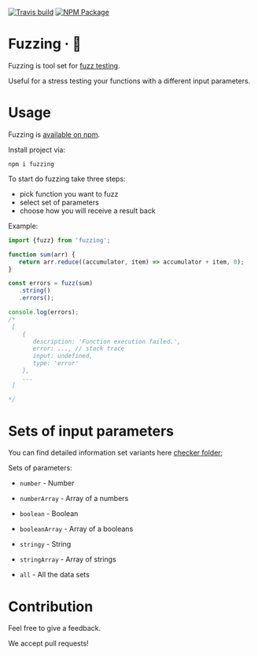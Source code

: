 [![Travis build](https://img.shields.io/travis/usehotkey/fuzzing.svg?style=flat-square)](https://travis-ci.org/usehotkey/fuzzing)
[![NPM Package](https://img.shields.io/npm/v/fuzzing.svg?style=flat-square)](https://www.npmjs.com/package/fuzzing)
# Fuzzing · 🐰
Fuzzing is tool set for [fuzz testing](https://en.wikipedia.org/wiki/Fuzzing).

Useful for a stress testing your functions with a different input parameters.

# Usage
Fuzzing is [available on npm](https://www.npmjs.com/package/fuzzing).

Install project via:
```
npm i fuzzing
```

To start do fuzzing take three steps:
* pick function you want to fuzz
* select set of parameters
* choose how you will receive a result back

Example:

```js
import {fuzz} from 'fuzzing';

function sum(arr) {
   return arr.reduce((accumulator, item) => accumulator + item, 0);
}

const errors = fuzz(sum)
   .string()
   .errors();

console.log(errors);
/*
 [
    {
       description: 'Function execution failed.',
       error: ..., // stack trace
       input: undefined,
       type: 'error'
    },
    ...
 ]

*/
```

# Sets of input parameters
You can find detailed information set variants here [checker folder](https://github.com/usehotkey/fuzzing/tree/master/src/checker);

Sets of parameters:

* `number` - Number
* `numberArray` - Array of a numbers
* `boolean` - Boolean
* `booleanArray` - Array of a booleans
* `stringy` - String
* `stringArray` - Array of strings

* `all` - All the data sets

# Contribution
Feel free to give a feedback.

We accept pull requests!
